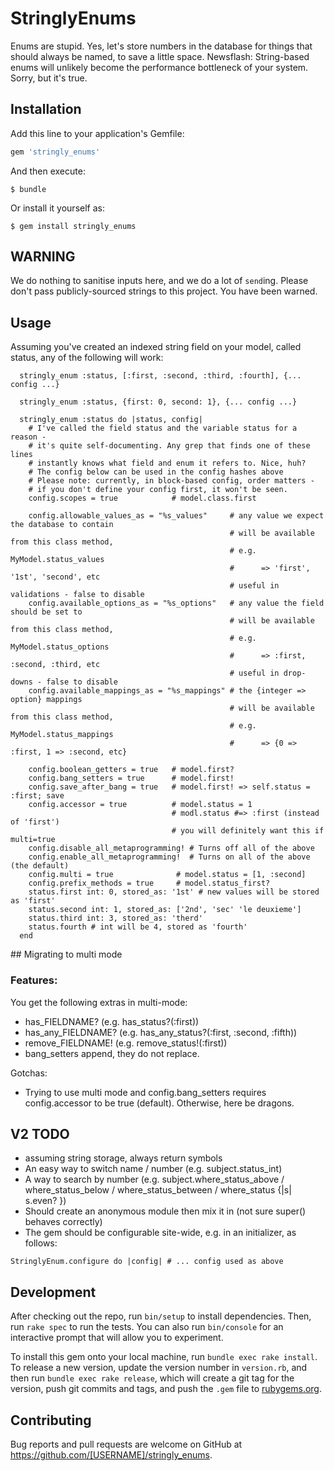 # StringlyEnums

Enums are stupid. Yes, let's store numbers in the database for things that should always be named,
to save a little space. Newsflash: String-based enums will unlikely become the performance bottleneck of
your system. Sorry, but it's true.

## Installation

Add this line to your application's Gemfile:

```ruby
gem 'stringly_enums'
```

And then execute:

    $ bundle

Or install it yourself as:

    $ gem install stringly_enums

## WARNING

We do nothing to sanitise inputs here, and we do a lot of `send`ing. Please don't
pass publicly-sourced strings to this project. You have been warned.

## Usage

Assuming you've created an indexed string field on your model, called status, any of the following will work:

```
  stringly_enum :status, [:first, :second, :third, :fourth], {... config ...}

  stringly_enum :status, {first: 0, second: 1}, {... config ...}

  stringly_enum :status do |status, config|
    # I've called the field status and the variable status for a reason -
    # it's quite self-documenting. Any grep that finds one of these lines
    # instantly knows what field and enum it refers to. Nice, huh?
    # The config below can be used in the config hashes above
    # Please note: currently, in block-based config, order matters -
    # if you don't define your config first, it won't be seen.
    config.scopes = true            # model.class.first

    config.allowable_values_as = "%s_values"     # any value we expect the database to contain
                                                 # will be available from this class method,
                                                 # e.g. MyModel.status_values
                                                 #      => 'first', '1st', 'second', etc
                                                 # useful in validations - false to disable
    config.available_options_as = "%s_options"   # any value the field should be set to
                                                 # will be available from this class method,
                                                 # e.g. MyModel.status_options
                                                 #      => :first, :second, :third, etc
                                                 # useful in drop-downs - false to disable
    config.available_mappings_as = "%s_mappings" # the {integer => option} mappings
                                                 # will be available from this class method,
                                                 # e.g. MyModel.status_mappings
                                                 #      => {0 => :first, 1 => :second, etc}

    config.boolean_getters = true   # model.first?
    config.bang_setters = true      # model.first!
    config.save_after_bang = true   # model.first! => self.status = :first; save
    config.accessor = true          # model.status = 1
                                    # modl.status #=> :first (instead of 'first')
                                    # you will definitely want this if multi=true
    config.disable_all_metaprogramming! # Turns off all of the above
    config.enable_all_metaprogramming!  # Turns on all of the above (the default)
    config.multi = true              # model.status = [1, :second]
    config.prefix_methods = true     # model.status_first?
    status.first int: 0, stored_as: '1st' # new values will be stored as 'first'
    status.second int: 1, stored_as: ['2nd', 'sec' 'le deuxieme']
    status.third int: 3, stored_as: 'therd'
    status.fourth # int will be 4, stored as 'fourth'
  end

```

## Migrating to multi mode

### Features:

You get the following extras in multi-mode:

- has_FIELDNAME? (e.g. has_status?(:first))
- has_any_FIELDNAME? (e.g. has_any_status?(:first, :second, :fifth))
- remove_FIELDNAME! (e.g. remove_status!(:first))
- bang_setters append, they do not replace.

Gotchas:
- Trying to use multi mode and config.bang_setters requires config.accessor to be true (default). Otherwise, here be dragons.

## V2 TODO
- assuming string storage, always return symbols
- An easy way to switch name / number (e.g. subject.status_int)
- A way to search by number (e.g. subject.where_status_above / where_status_below / where_status_between / where_status {|s| s.even? })
- Should create an anonymous module then mix it in (not sure super() behaves correctly)
- The gem should be configurable site-wide, e.g. in an initializer, as follows:
```
StringlyEnum.configure do |config| # ... config used as above
```


## Development

After checking out the repo, run `bin/setup` to install dependencies. Then, run `rake spec` to run the tests. You can also run `bin/console` for an interactive prompt that will allow you to experiment.

To install this gem onto your local machine, run `bundle exec rake install`. To release a new version, update the version number in `version.rb`, and then run `bundle exec rake release`, which will create a git tag for the version, push git commits and tags, and push the `.gem` file to [rubygems.org](https://rubygems.org).

## Contributing

Bug reports and pull requests are welcome on GitHub at https://github.com/[USERNAME]/stringly_enums.

